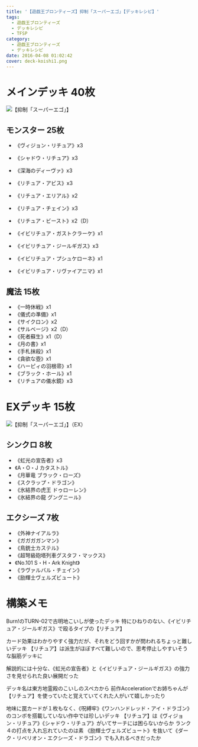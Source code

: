 ```yaml
---
title: '【遊戯王ブロンティーズ】抑制「スーパーエゴ」【デッキレシピ】'
tags:
  - 遊戯王ブロンティーズ
  - デッキレシピ
  - TFSP
category:
  - 遊戯王ブロンティーズ
  - デッキレシピ
date: 2016-04-08 01:02:42
cover: deck-koishi1.png
---
```


# メインデッキ 40枚

![【抑制「スーパーエゴ」】](deck-koishi1.png "【抑制「スーパーエゴ」】")

## モンスター 25枚

- 《ヴィジョン・リチュア》x3
- 《シャドウ・リチュア》x3
- 《深海のディーヴァ》x3
- 《リチュア・アビス》x3
- 《リチュア・エリアル》x2
- 《リチュア・チェイン》x3
- 《リチュア・ビースト》x2（D）

- 《イビリチュア・ガストクラーケ》x1
- 《イビリチュア・ジールギガス》x3
- 《イビリチュア・プシュケローネ》x1
- 《イビリチュア・リヴァイアニマ》x1

## 魔法 15枚

- 《一時休戦》x1
- 《儀式の準備》x1
- 《サイクロン》x2
- 《サルベージ》x2（D）
- 《死者蘇生》x1（D）
- 《月の書》x1
- 《手札抹殺》x1
- 《貪欲な壺》x1
- 《ハーピィの羽根帚》x1
- 《ブラック・ホール》x1
- 《リチュアの儀水鏡》x3

# EXデッキ 15枚

![【抑制「スーパーエゴ」】（EX）](exdeck-koishi1.png "【抑制「スーパーエゴ」】")

## シンクロ 8枚

- 《虹光の宣告者》x3
- 《A・O・J カタストル》
- 《月華竜 ブラック・ローズ》
- 《スクラップ・ドラゴン》
- 《氷結界の虎王 ドゥローレン》
- 《氷結界の龍 グングニール》

## エクシーズ 7枚

- 《外神ナイアルラ》
- 《ガガガガンマン》
- 《鳥銃士カステル》
- 《超弩級砲塔列車グスタフ・マックス》
- 《No.101 S・H・Ark Knight》
- 《ラヴァルバル・チェイン》
- 《励輝士ヴェルズビュート》

# 構築メモ

Burn!のTURN-02で古明地こいしが使ったデッキ
特にひねりのない、《イビリチュア・ジールギガス》で殴るタイプの【リチュア】

カード効果はわかりやすく強力だが、それをどう回すかが問われるちょっと難しいデッキ
【リチュア】は派生がほぼすべて難しいので、思考停止しやすいそうな脳筋デッキに

解説的には十分な、《虹光の宣告者》と《イビリチュア・ジールギガス》の強力さを見せられた良い展開だった

デッキ名は東方地霊殿のこいしのスペカから
前作Accelerationでお姉ちゃんが【リチュア】を使っていたと覚えていてくれた人がいて嬉しかったり

地味に罠カードが１枚もなく、《呪縛牢》《ワンハンドレッド・アイ・ドラゴン》のコンボを搭載していない作中では珍しいデッキ
【リチュア】は《ヴィジョン・リチュア》《シャドウ・リチュア》がいてサーチには困らないからか
ランク４の打点を入れ忘れていたのは素
《励輝士ヴェルズビュート》を抜いて《ダーク・リベリオン・エクシーズ・ドラゴン》でも入れるべきだったか
